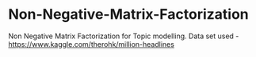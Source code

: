 # Non-Negative-Matrix-Factorization
Non Negative Matrix Factorization for Topic modelling. Data set used - https://www.kaggle.com/therohk/million-headlines
